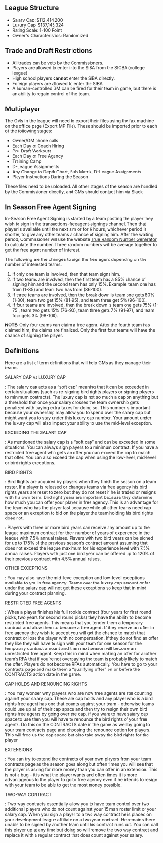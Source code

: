 ## League Structure

- Salary Cap: \$112,414,200
- Luxury Cap: \$137,145,324
- Rating Scale: 1-100 Point
- Owner's Characteristics: Randomized

## Trade and Draft Restrictions

- All trades can be veto by the Commissioners.
- Players are allowed to enter into the SIBA from the SICBA (college league)
- High school players **cannot** enter the SIBA directly.
- Foreign players are allowed to enter the SIBA
- A human-controlled GM can be fired for their team in game, but there is an ability to regain control of the team.

## Multiplayer

The GMs in the league will need to export their files using the fax
machine on the office page (Export MP File). These should be imported
prior to each of the following stages:

- Owner/GM phone calls
- Each Day of Coach Hiring
- Pre-Draft Workouts
- Each Day of Free Agency
- Training Camp
- D-League Assignments
- Any Change to Depth Chart, Sub Matrix, D-League Assignments
- Player Instructions During the Season

These files need to be uploaded. All other stages of the season are
handled by the Commissioner directly, and GMs should contact him via Slack

## In Season Free Agent Signing

In-Season Free Agent Signing is started by a team posting the player they wish to sign in the transactions-freeagent-signings channel. Then that player is available until the next sim or for 6 hours, whichever period is shorter, to give any other teams a chance of signing him. After the waiting period, Commissioner will use the website [True Random Number Generator](http://www.random.org/) to calculate the number. Three random numbers will be average together to get the free agent number of interest.

The following are the changes to sign the free agent depending on the number of interested teams.

1. If only one team is involved, then that team signs him.
2. If two teams are involved, then the first team has a 85% chance of signing him and the second team has only 15%. Example: team one has from (1-85) and team two has from (86-100).
3. If three teams are involved, then the break down is team one gets 80% (1-80), team two get 15% (81-95), and team three get 5% (96-100).
4. If four teams are involved, then the break down is team one gets 75% (1-75), team two gets 15% (76-90), team three gets 7% (91-97), and team four gets 3% (98-100).

**NOTE:** Only four teams can claim a free agent. After the fourth team has
claimed him, the claims are finalized. Only the first four teams will
have the chance of signing the player.

## Definitions

Here are a list of term definitions that will help GMs as they manage their teams.

SALARY CAP vs LUXURY CAP

: The salary cap acts as a “soft cap” meaning that it can be exceeded in
certain situations (such as re-signing bird rights players or signing
players to minimum contracts). The luxury cap is not so much a cap on
anything but a threshold that once your salary crosses the team
ownership gets penalized with paying extra taxes for doing so. This
number is important because your ownership may allow you to spend over
the salary cap but might want you to stay under this luxury cap number.
Your amount under the luxury cap will also impact your ability to use
the mid-level exception.

EXCEEDING THE SALARY CAP

: As mentioned the salary cap is a “soft cap” and can be exceeded
in some situations. You can always sign players to a minimum contract.
If you have a restricted free agent who gets an offer you can exceed the
cap to match that offer. You can also exceed the cap when using the
low-level, mid-level or bird rights exceptions.

BIRD RIGHTS

: Bird Rights are acquired by players when they finish the season
on a team roster. If a player is released or changes teams via free
agency his bird rights years are reset to zero but they do not reset if
he is traded or resigns with his own team. Bird right years are
important because they determine how much you can offer your player in
free agency. This is an advantage for the team who has the player last
because while all other teams need cap space or an exception to bid on
the player the team holding his bird rights does not.

: Players with three or more bird years can receive any amount up to the
league maximum contract for their number of years of experience in the
league with 7.5% annual raises. Players with two bird years can be
signed for up to 175% of the previous season’s contract amount assuming
that does not exceed the league maximum for his experience level with
7.5% annual raises. Players with just one bird year can be offered up to
120% of their previous contract with 4.5% annual raises.

OTHER EXCEPTIONS

: You may also have the mid-level exception and low-level exceptions
available to you in free agency. Teams over the luxury cap amount or far
under the salary cap will not get these exceptions so keep that in mind
during your contract planning.

RESTRICTED FREE AGENTS

: When a player finishes his full rookie contract (four years for first
round picks, two years for second round picks) they have the ability to
become restricted free agents. This means that you tender them a
temporary contract and allow them to become a free agent. If they
receive an offer in free agency they wish to accept you will get the
chance to match that contract or lose the player with no compensation.
If they do not find an offer they like they will have to sign with your
team for one season for the temporary contract amount and then next
season will become an unrestricted free agent. Keep this in mind when
making an offer for another team’s RFA that if you’re not overpaying the
team is probably likely to match the offer. Players do not become RFAs
automatically. You have to go to your contracts page and make them a
“qualifying offer” on or before the CONTRACTS action date in the game.

CAP HOLDS AND RENOUNCING RIGHTS

: You may wonder why players who are now free agents are still
counting against your salary cap. These are cap holds and any player who
is a bird rights free agent has one that counts against your team -
otherwise teams could use up all of their cap space and then try to
resign their own bird rights free agents by going over the cap. If you
want to have salary cap space to use then you will have to renounce the
bird rights of your free agents. Do this on the CONTRACTS date in the
game as well by going to your team contracts page and choosing the
renounce option for players. This will free up the cap space but also
take away the bird rights for the player.

EXTENSIONS

: You can try to extend the contracts of your own players from your
team contracts page as the season goes along but often times you will
see that the player is asking for more money than you can offer in an
extension. This is not a bug - it is what the player wants and often
times it is more advantageous to the player to go to free agency even if
he intends to resign with your team to be able to get the most money
possible.

TWO-WAY CONTRACT

: Two way contracts essentially allow you to have
team control over two additional players who do not count against your
15 man roster limit or your salary cap. When you sign a player to a two
way contract he is placed on your development league affiliate on a two
year contract. He remains there unable to be signed by another team
until his contract runs out. You can call this player up at any time but
doing so will remove the two way contract and replace it with a regular
contract that does count against your salary.
